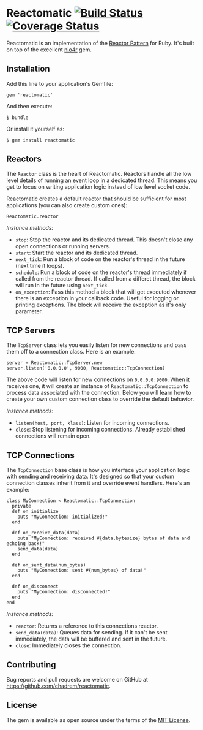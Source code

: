 # Reactomatic [![Build Status](https://travis-ci.org/chadrem/reactomatic.svg)](https://travis-ci.org/chadrem/reactomatic) [![Coverage Status](https://coveralls.io/repos/chadrem/reactomatic/badge.svg?branch=master&service=github)](https://coveralls.io/github/chadrem/reactomatic?branch=master)

Reactomatic is an implementation of the [Reactor Pattern](https://en.wikipedia.org/wiki/Reactor_pattern) for Ruby.
It's built on top of the excellent [nio4r](https://github.com/celluloid/nio4r) gem.

## Installation

Add this line to your application's Gemfile:

    gem 'reactomatic'

And then execute:

    $ bundle

Or install it yourself as:

    $ gem install reactomatic


## Reactors

The ````Reactor```` class is the heart of Reactomatic.
Reactors handle all the low level details of running an event loop in a dedicated thread.
This means you get to focus on writing application logic instead of low level socket code.

Reactomatic creates a default reactor that should be sufficient for most applications (you can also create custom ones):

    Reactomatic.reactor

*Instance methods:*

- ````stop````: Stop the reactor and its dedicated thread.  This doesn't close any open connections or running servers.
- ````start````: Start the reactor and its dedicated thread.
- ````next_tick````: Run a block of code on the reactor's thread in the future (next time it loops).
- ````schedule````: Run a block of code on the reactor's thread immediately if called from the reactor thread.  If called from a differet thread, the block will run in the future using ````next_tick````.
- ````on_exception````: Pass this method a block that will get executed whenever there is an exception in your callback code.  Useful for logging or printing exceptions.  The block will receive the exception as it's only parameter.

## TCP Servers

The ````TcpServer```` class lets you easily listen for new connections and pass them off to a connection class.
Here is an example:

    server = Reactomatic::TcpServer.new
    server.listen('0.0.0.0', 9000, Reactomatic::TcpConnection)

The above code will listen for new connections on ````0.0.0.0:9000````.
When it receives one, it will create an instance of ````Reactomatic::TcpConnection```` to process data associated with the connection.  Below you will learn how to create your own custom connection class to override the default behavior.

*Instance methods:*

- ````listen(host, port, klass)````: Listen for incoming connections.
- ````close````: Stop listening for incoming connections.  Already established connections will remain open.

## TCP Connections

The ````TcpConnection```` base class is how you interface your application logic with sending and receiving data.
It's designed so that your custom connection classes inherit from it and override event handlers.
Here's an example:

    class MyConnection < Reactomatic::TcpConnection
      private
      def on_initialize
        puts "MyConnection: initialized!"
      end

      def on_receive_data(data)
        puts "MyConnection: received #{data.bytesize} bytes of data and echoing back!"
        send_data(data)
      end

      def on_sent_data(num_bytes)
        puts "MyConnection: sent #{num_bytes} of data!"
      end

      def on_disconnect
        puts "MyConnection: disconnected!"
      end
    end

*Instance methods:*

- ````reactor````: Returns a reference to this connections reactor.
- ````send_data(data)````: Queues data for sending.  If it can't be sent immediately, the data will be buffered and sent in the future.
- ````close````: Immediately closes the connection.

## Contributing

Bug reports and pull requests are welcome on GitHub at https://github.com/chadrem/reactomatic.


## License

The gem is available as open source under the terms of the [MIT License](http://opensource.org/licenses/MIT).

